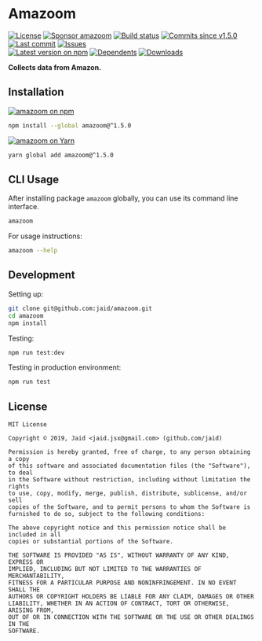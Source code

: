 # Amazoom


<a href="https://raw.githubusercontent.com/jaid/amazoom/master/license.txt"><img src="https://img.shields.io/github/license/jaid/amazoom?style=flat-square" alt="License"/></a> <a href="https://github.com/sponsors/jaid"><img src="https://img.shields.io/badge/<3-Sponsor-FF45F1?style=flat-square" alt="Sponsor amazoom"/></a>
<a href="https://actions-badge.atrox.dev/jaid/amazoom/goto"><img src="https://img.shields.io/endpoint.svg?style=flat-square&url=https%3A%2F%2Factions-badge.atrox.dev%2Fjaid%2Famazoom%2Fbadge" alt="Build status"/></a> <a href="https://github.com/jaid/amazoom/commits"><img src="https://img.shields.io/github/commits-since/jaid/amazoom/v1.5.0?style=flat-square&logo=github" alt="Commits since v1.5.0"/></a> <a href="https://github.com/jaid/amazoom/commits"><img src="https://img.shields.io/github/last-commit/jaid/amazoom?style=flat-square&logo=github" alt="Last commit"/></a> <a href="https://github.com/jaid/amazoom/issues"><img src="https://img.shields.io/github/issues/jaid/amazoom?style=flat-square&logo=github" alt="Issues"/></a>  
<a href="https://npmjs.com/package/amazoom"><img src="https://img.shields.io/npm/v/amazoom?style=flat-square&logo=npm&label=latest%20version" alt="Latest version on npm"/></a> <a href="https://github.com/jaid/amazoom/network/dependents"><img src="https://img.shields.io/librariesio/dependents/npm/amazoom?style=flat-square&logo=npm" alt="Dependents"/></a> <a href="https://npmjs.com/package/amazoom"><img src="https://img.shields.io/npm/dm/amazoom?style=flat-square&logo=npm" alt="Downloads"/></a>

**Collects data from Amazon.**















## Installation
<a href="https://npmjs.com/package/amazoom"><img src="https://img.shields.io/badge/npm-amazoom-C23039?style=flat-square&logo=npm" alt="amazoom on npm"/></a>
```bash
npm install --global amazoom@^1.5.0
```
<a href="https://yarnpkg.com/package/amazoom"><img src="https://img.shields.io/badge/Yarn-amazoom-2F8CB7?style=flat-square&logo=yarn&logoColor=white" alt="amazoom on Yarn"/></a>
```bash
yarn global add amazoom@^1.5.0
```



## CLI Usage
After installing package `amazoom` globally, you can use its command line interface.
```bash
amazoom
```
For usage instructions:
```bash
amazoom --help
```




## Development



Setting up:
```bash
git clone git@github.com:jaid/amazoom.git
cd amazoom
npm install
```
Testing:
```bash
npm run test:dev
```
Testing in production environment:
```bash
npm run test
```


## License
```text
MIT License

Copyright © 2019, Jaid <jaid.jsx@gmail.com> (github.com/jaid)

Permission is hereby granted, free of charge, to any person obtaining a copy
of this software and associated documentation files (the "Software"), to deal
in the Software without restriction, including without limitation the rights
to use, copy, modify, merge, publish, distribute, sublicense, and/or sell
copies of the Software, and to permit persons to whom the Software is
furnished to do so, subject to the following conditions:

The above copyright notice and this permission notice shall be included in all
copies or substantial portions of the Software.

THE SOFTWARE IS PROVIDED "AS IS", WITHOUT WARRANTY OF ANY KIND, EXPRESS OR
IMPLIED, INCLUDING BUT NOT LIMITED TO THE WARRANTIES OF MERCHANTABILITY,
FITNESS FOR A PARTICULAR PURPOSE AND NONINFRINGEMENT. IN NO EVENT SHALL THE
AUTHORS OR COPYRIGHT HOLDERS BE LIABLE FOR ANY CLAIM, DAMAGES OR OTHER
LIABILITY, WHETHER IN AN ACTION OF CONTRACT, TORT OR OTHERWISE, ARISING FROM,
OUT OF OR IN CONNECTION WITH THE SOFTWARE OR THE USE OR OTHER DEALINGS IN THE
SOFTWARE.
```
